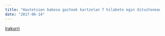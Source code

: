```yaml
---
title: "Hautetsien babesa gazteek kartzelan 7 hilabete egin dituztenean"
date: "2017-06-14"
---
```

[Irakurri](https://guaixe.eus/altsasu/1497450748166-hautetsien-babesa-gazteek-kartzelan-7-hilabete-egin-dituztenean)
